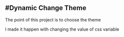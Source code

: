 #Dynamic Change Theme 
---
<p>The point of this project is to choose the theme</p>
<p>I made it happen with changing the value of css variable</p>
